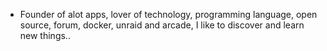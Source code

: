 - Founder of alot apps, lover of technology, programming language, open source, forum, docker, unraid and arcade, I like to discover and learn new things..
  <br>









































































































































































































































































































































































































































































































































































































